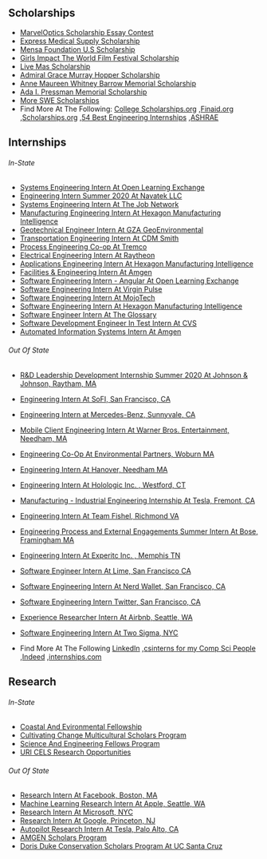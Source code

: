 ## Scholarships
- [MarvelOptics Scholarship Essay Contest](https://www.fastweb.com/college-scholarships/scholarships/165891)
- [Express Medical Supply Scholarship](https://www.fastweb.com/college-scholarships/scholarships/166137)
- [Mensa Foundation U.S Scholarship](https://www.fastweb.com/college-scholarships/scholarships/150224)
- [Girls Impact The World Film Festival Scholarship](https://www.fastweb.com/college-scholarships/scholarships/159658)
- [Live Mas Scholarship](https://www.fastweb.com/college-scholarships/scholarships/170486)
- [Admiral Grace Murray Hopper Scholarship](https://swe.org/scholarships/admiral-grace-murray-hopper-scholarship-est-1992/)
- [Anne Maureen Whitney Barrow Memorial Scholarship](https://swe.org/scholarships/anne-maureen-whitney-barrow-memorial-scholarship-est-1991/)
- [Ada I. Pressman Memorial Scholarship](https://swe.org/scholarships/ada-i-pressman-memorial-scholarship-est-2004/)
- [More SWE Scholarships](https://swe.org/scholarships/)
- Find More At The Following: 
 [College Scholarships.org](http://www.collegescholarships.org/scholarships/engineering-students.htm)
 ,[Finaid.org](https://finaid.org/scholarships/)
 ,[Scholarships.org](https://www.scholarships.com/financial-aid/college-scholarships/scholarships-by-major/engineering-scholarships/)
 ,[54 Best Engineering Internships](https://blog.prepscholar.com/engineering-scholarships)
 ,[ASHRAE](https://www.ashrae.org/communities/student-zone/scholarships-and-grants/undergraduate-engineering-scholarships)



## Internships
###### In-State
- [Systems Engineering Intern At Open Learning Exchange](https://www.linkedin.com/jobs/view/systems-engineering-intern-at-open-learning-exchange-1611318183/?utm_campaign=google_jobs_apply&utm_source=google_jobs_apply&utm_medium=organic)
- [Engineering Intern Summer 2020 At Navatek LLC](https://www.linkedin.com/jobs/view/engineering-intern-summer-2020-at-navatek-llc-1646755322/?utm_campaign=google_jobs_apply&utm_source=google_jobs_apply&utm_medium=organic)
- [Systems Engineering Intern At The Job Network](https://www.linkedin.com/jobs/view/systems-engineering-intern-at-the-job-network-1665751011/?utm_campaign=google_jobs_apply&utm_source=google_jobs_apply&utm_medium=organic)
- [Manufacturing Engineering Intern At Hexagon Manufacturing Intelligence](https://www.linkedin.com/jobs/view/manufacturing-engineering-intern-at-hexagon-manufacturing-intelligence-1582193688/?utm_campaign=google_jobs_apply&utm_source=google_jobs_apply&utm_medium=organic)
- [Geotechnical Engineer Intern At GZA GeoEnvironmental](https://www.glassdoor.com/job-listing/geotechnical-engineer-intern-gza-geoenvironmental-JV_IC1151289_KO0,28_KE29,49.htm?jl=3402466098&utm_campaign=google_jobs_apply&utm_source=google_jobs_apply&utm_medium=organic)
- [Transportation Engineering Intern At CDM Smith](https://www.internships.com/posting/sam_3409128843?utm_campaign=google_jobs_apply&utm_source=google_jobs_apply&utm_medium=organic)
- [Process Engineering Co-op At Tremco](https://www.glassdoor.com/job-listing/process-engineering-co-op-tremco-JV_IC1151305_KO0,25_KE26,32.htm?jl=3442782783&utm_campaign=google_jobs_apply&utm_source=google_jobs_apply&utm_medium=organic)
- [Electrical Engineering Intern At Raytheon](http://jobs.rayjobs.com/TGnewUI/Search/home/HomeWithPreLoad?PageType=JobDetails&partnerid=25258&siteid=5366&jobId=1497331&codes=LIAS&utm_source=linkedin.com&utm_campaign=enterprise&utm_medium=social_media&utm_content=job_posting&ss=paid&dclid=CKSgp6rd4-YCFc6hswodU1MA4w#jobDetails=1497331_5366)
- [Applications Engineering Intern At Hexagon Manufacturing Intelligence](https://www.hexagonmi.com/en-US/about-us/careers/job-openings/usa/applications-engineering-intern-north-kingstown)
- [Facilities & Engineering Intern At Amgen](http://careers.amgen.com/ShowJob/Id/392382/Undergraduate%20Intern%20%e2%80%93%20F%20E%20Infrastructure%20Operations%20%20%20Utilities%20Winter%202020)
- [Software Engineering Intern - Angular At Open Learning Exchange](https://www.wayup.com/i-Education-j-Software-Engineering-Intern-Angular-Open-Learning-Exchange-938532938894352/?cid=23311615732&clickcastid=2579707-1077&refer=cpmxml-Cranston-RI-2725127-2579707&utm_campaign=cpmjobsXML-sscjobs-APPS-Cranston-RI-2725127-2579707&utm_medium=jobxml&utm_source=cpmjobscpa)
- [Software Engineering Intern At Virgin Pulse](https://jobs.jobvite.com/virginpulse/job/oA8rafw3?s=LinkedIn)
- [Software Engineering Intern At MojoTech](https://www.linkedin.com/jobs/search/?currentJobId=1654690598&geoId=104877241&keywords=software%20engineering%20intern&location=Rhode%20Island%2C%20United%20States)
- [Software Engineering Intern At Hexagon Manufacturing Intelligence](https://www.hexagonmi.com/en-US/about-us/careers/job-openings/usa/software-engineering-intern-north-kingstown)
- [Software Engineer Intern At The Glossary](https://www.linkedin.com/jobs/search/?currentJobId=1556084517&geoId=104877241&keywords=software%20engineering%20intern&location=Rhode%20Island%2C%20United%20States)
- [Software Development Engineer In Test Intern At CVS](https://jobs.cvshealth.com/ShowJob/Id/737768/Software%20Development%20Engineer%20in%20Test%20Intern%20(Undergrad)?utm_campaign=alljobs&utm_medium=recruitics_organic&utm_source=linkedinll&rx_c=alljobs&rx_medium=post&rx_paid=0&rx_source=linkedinll&rx_ts=20200101T002501Z&prefilters=none&CloudSearchLocation=none)
- [Automated Information Systems Intern At Amgen](https://www.applytracking.com/x.aspx?method=direct&type=apply&board=D92FCD45-1292-4AE2-B555-D7A273418B42&Job=R-90566&ClientCode=17267)

###### Out Of State
- [R&D Leadership Development Internship Summer 2020 At Johnson & Johnson, Raytham, MA](https://www.linkedin.com/job-apply/1665227856?refId=44859e1f-aad9-4bec-aace-7ce66f01f114&trk=flagship3_search_srp_jobs)
- [Engineering Intern At SoFI, San Francisco, CA](http://jobs.jobvite.com/sofi/job/ouYfbfwC?%26s=LinkedIn&__jvst=Job+Board&__jvsd=LinkedIn)
- [Engineering Intern at Mercedes-Benz, Sunnyvale, CA](https://daimler.taleo.net/careersection/ex/jobdetail.ftl?job=405584&lang=en&portal=101430233)
- [Mobile Client Engineering Intern At Warner Bros. Entertainment, Needham, MA](https://careers.warnermediagroup.com/TGnewUI/Search/home/HomeWithPreLoad?PageType=JobDetails&partnerid=391&siteid=36&jobId=830441)
- [Engineering Co-Op At Environmental Partners, Woburn MA](https://recruiting.paylocity.com/recruiting/jobs/Details/192046/Environmental-Partners-Group-Inc/Engineering-Co-Op?source=JobTarget%20via%20LinkedIn%20PGM%20-%20Variable%20Placement&utm_source=JobTarget&utm_medium=LinkedIn%20PGM%20-%20Variable%20Placement&utm_campaign=Engineering%20Co-Op%20(192046)&_jtochash=p7OX5XIDoNkjI2RKINEQp&_jtocprof=Vk8CnNetB-K33V4iPVxgRq1bAbskWkH_)
- [Engineering Intern At Hanover, Needham MA](https://www.linkedin.com/jobs/search/?currentJobId=1643635619&geoId=90000007&keywords=engineering%20intern&location=Greater%20Boston)
- [Engineering Intern  At Holologic Inc. , Westford, CT](https://hologic.referrals.selectminds.com/jobs/summer-2020-engineering-internship-opportunities-2871)
- [Manufacturing - Industrial Engineering Internship At Tesla, Fremont, CA](https://www.tesla.com/careers/job/id=57000)
- [Engineering Intern At Team Fishel, Richmond VA](https://neuvoo.com/view/?id=fb3f83255e48&oapply=org_v2019-12&source=joveo_bulk2&utm_source=partner&utm_medium=joveo_bulk2&puid=fada3aee3ded3aeabda8dd9d4daefdabadab3aeb3decfdd8ged3addffdd9fed38bdb9bdd9cdcbed3fd)
- [Engineering Process and External Engagements Summer Intern At Bose, Framingham MA](https://boseallaboutme.wd1.myworkdayjobs.com/en-US/Bose_Careers/job/US-MA---Framingham/Engineering-Process-and-External-Engagements-Summer-Intern_R17269?companyApplyUrl=%26Source%3DLinkedIn)
- [Engineering Intern At Experitc Inc. , Memphis TN](https://neuvoo.com/view/?id=da09675d55bb&oapply=org_v2020-01&source=joveo_bulk2&utm_source=partner&utm_medium=joveo_bulk2&puid=fadc3aef3deg3de7bdaadd994dabfaacadab3deb3aeefadeged3cddfedd9fed37bdb9bdd9cdcbed3fd&splitab=1&action=emailAlert)
- [Software Engineer Intern At Lime, San Francisco CA](https://jobs.lever.co/limebike/abbcff74-b22f-4a84-84d6-1bc3919eabb1?lever-origin=applied&lever-source%255B%255D=linkedin-job-wrapping)
- [Software Engineering Intern At Nerd Wallet, San Francisco, CA](https://www.nerdwallet.com/careers/job/1799768)
- [Software Engineering Intern Twitter, San Francisco, CA](https://jobs.smartrecruiters.com/oneclick-ui/company/122273559/job/1514470938/publication/743999696971770)
- [Experience Researcher Intern At Airbnb, Seattle, WA](https://careers.airbnb.com/positions/1849181/)
- [Software Engineering Intern At Two Sigma, NYC](https://careers.twosigma.com/careers/JobDetail/New-York-New-York-United-States-Software-Engineering-Internship-NYC/5982?source=LinkedIn)

- Find More At The Following 
[LinkedIn](http://linkedin.com/)
,[csinterns for my Comp Sci People](https://www.csinterns.com/)
,[Indeed](https://www.indeed.com/)
,[internships.com](https://www.internships.com/engineering)

## Research 

###### In-State
- [Coastal And Evironmental Fellowship](https://web.uri.edu/coastalfellows/)
- [Cultivating Change Multicultural Scholars Program](https://web.uri.edu/cels/msp-app/)
- [Science And Engineering Fellows Program](https://web.uri.edu/cels/sef-application/)
- [URI CELS Research Opportunities](https://web.uri.edu/cels/academics/experiential-learning-opportunities-and-resources/)

###### Out Of State
- [Research Intern At Facebook, Boston, MA](https://www.facebook.com/careers/v2/jobs/520165665499001/?ref=a8lA00000004CFAIA2)
- [Machine Learning Research Intern At Apple, Seattle, WA](https://jobs.apple.com/en-us/details/200074277/ml-research-intern?team=MLAI&board_id=17682)
- [Research Intern At Microsoft, NYC](https://careers.microsoft.com/us/en/job/736979/Undergrad-Research-Intern-NYC-Labs?jobsource=linkedin&utm_source=linkedin&utm_medium=linkedin&utm_campaign=linkedin-feed)
- [Research Intern At Google, Princeton, NJ](https://careers.google.com/jobs/results/94168920430125766-research-intern/?src=Online%2FLinkedIn%2Flinkedin_us&utm_campaign=contract&utm_medium=jobposting&utm_source=linkedin)
- [Autopilot Research Intern At Tesla, Palo Alto, CA](https://www.tesla.com/careers/job/id=53757)
- [AMGEN Scholars Program](https://amgenscholars.com/)
- [Doris Duke Conservation Scholars Program At UC Santa Cruz](https://conservationscholars.ucsc.edu/)